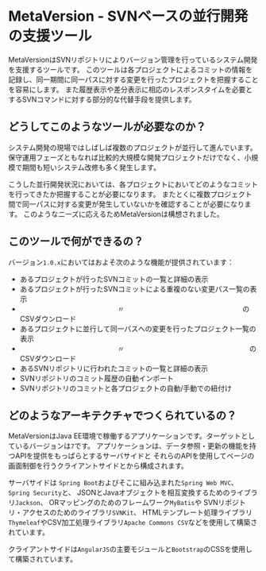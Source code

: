 # MetaVersion - SVNベースの並行開発の支援ツール

MetaVersionはSVNリポジトリによりバージョン管理を行っているシステム開発を支援するツールです。
このツールは各プロジェクトによるコミットの情報を記録し、同一期間に同一パスに対する変更を行ったプロジェクトを把握することを容易にします。
また履歴表示や差分表示に相応のレスポンスタイムを必要とするSVNコマンドに対する部分的な代替手段を提供します。

## どうしてこのようなツールが必要なのか？

システム開発の現場ではしばしば複数のプロジェクトが並行して進んでいます。
保守運用フェーズともなれば比較的大規模な開発プロジェクトだけでなく、小規模で期間も短いシステム改修も多く発生します。

こうした並行開発状況においては、各プロジェクトにおいてどのようなコミットを行ってきたか把握することが必要になります。
またとくに複数プロジェクト間で同一パスに対する変更が発生していないかを確認することが必要になります。
このようなニーズに応えるためMetaVersionは構想されました。

## このツールで何ができるの？

バージョン`1.0.x`においてはおよそ次のような機能が提供されています：

* あるプロジェクトが行ったSVNコミットの一覧と詳細の表示
* あるプロジェクトが行ったSVNコミットによる重複のない変更パス一覧の表示
* 　　　　　　　　　　　　　　〃　　　　　　　　　　　　　　　　　のCSVダウンロード
* あるプロジェクトに並行して同一パスへの変更を行ったプロジェクト一覧の表示
* 　　　　　　　　　　　　　　〃　　　　　　　　　　　　　　　　　　のCSVダウンロード
* あるSVNリポジトリに行われたコミットの一覧と詳細の表示
* SVNリポジトリのコミット履歴の自動インポート
* SVNリポジトリのコミットと各プロジェクトの自動/手動での紐付け

## どのようなアーキテクチャでつくられているの？

MetaVersionはJava EE環境で稼働するアプリケーションです。ターゲットとしているバージョンは`7`です。
アプリケーションは、データ参照・更新の機能を持つAPIを提供をもっぱらとするサーバサイドと
それらのAPIを使用してページの画面制御を行うクライアントサイドとから構成されます。

サーバサイドは `Spring Boot`およびそこに組み込まれた`Spring Web MVC`、`Spring Security`と、
JSONとJavaオブジェクトを相互変換するためのライブラリ`Jackson`、
ORマッピングのためのフレームワーク`MyBatis`や SVNリポジトリ・アクセスのためのライブラリ`SVNKit`、
HTMLテンプレート処理ライブラリ`Thymeleaf`やCSV加工処理ライブラリ`Apache Commons CSV`などを使用して構築されています。

クライアントサイドは`AngularJS`の主要モジュールと`Bootstrap`のCSSを使用して構築されています。

